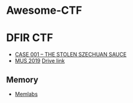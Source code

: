 # Awesome-CTF
# DFIR CTF
* [CASE 001 – THE STOLEN SZECHUAN SAUCE](https://dfirmadness.com/the-stolen-szechuan-sauce/)
* [MUS 2019](https://www.hecfblog.com/2019/04/daily-blog-657-mus2019-dfir-ctf-open-to.html) [Drive link](https://drive.google.com/drive/u/0/mobile/folders/1E0lELj9NouMwSMGZCI7lXWRqYE2uQCpW?usp=sharing)

## Memory
* [Memlabs](https://github.com/stuxnet999/MemLabs)
